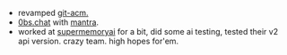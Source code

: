 <ul className='list-disc' class="px-3">
 <li>revamped <a className='text-blue-600 rounded-xs' target="_blank" href='https://x.com/shivamhwp/status/1975535998336704821'>git-acm.</li>
 <li><a className='text-blue-600 rounded-xs' target="_blank" href='https://github.com/0bs-chat/zerobs'>0bs.chat</a> with <a className='text-blue-600 rounded-xs' target="_blank" href='https://x.com/barre_of_lube'>mantra</a>.</li>

<li> worked at <a target="_blank" className='text-blue-600 rounded-xs'  href='https://supermemoryai.com/'> supermemoryai</a> for a bit, did some ai testing, tested their v2 api version. crazy team. high hopes for'em. </li>
</ul>